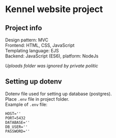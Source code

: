 # Kennel website project
## Project info
Design pattern: MVC  
Frontend: HTML, CSS, JavaScript  
Templating language: EJS  
Backend: JavaScript (ES6), platform: NodeJs

*Uploads folder was ignored by private politic*
## Setting up dotenv
Dotenv file used for setting up database (postgres).   
Place `.env` file in project folder.   
Example of `.env` file:
```
HOST=''
PORT=5432
DATABASE=''
DB_USER=''
PASSWORD=''
```